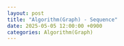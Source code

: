 ```yaml
---
layout: post
title: "Algorithm(Graph) - Sequence"
date: 2025-05-05 12:00:00 +0900
categories: Algorithm(Graph)
---
```


